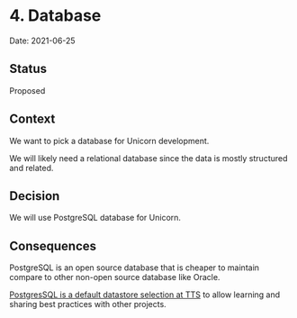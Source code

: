 
# 4. Database 

Date: 2021-06-25

## Status

Proposed

## Context

We want to pick a database for Unicorn development.

We will likely need a relational database since the data is mostly structured and related.

## Decision

We will use PostgreSQL database for Unicorn.

## Consequences

PostgreSQL is an open source database that is cheaper to maintain compare to other non-open source database like Oracle.

[PostgresSQL is a default datastore selection at TTS](https://engineering.18f.gov/datastore-selection/) to allow learning and sharing best practices with other projects.
